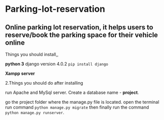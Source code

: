 # Parking-lot-reservation
## Online parking lot reservation, it helps users to reserve/book the parking space for their vehicle online

Things you should install,,

**python 3**
django version 4.0.2 `pip install django`

**Xampp server**

2.Things you should do after installing 

run Apache and MySql server.
Create a database name - **project**.

go the project folder where the manage.py file is located.
open the terminal run command `python manage.py migrate`
then finally run the command `python manage.py runserver`.

